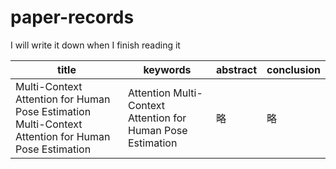 # paper-records
I will write it down when I finish reading it

|title|keywords|abstract|conclusion|
|-|-|-|-|
|Multi-Context Attention for Human Pose Estimation Multi-Context Attention for Human Pose Estimation|Attention Multi-Context Attention for Human Pose Estimation|略|略|
